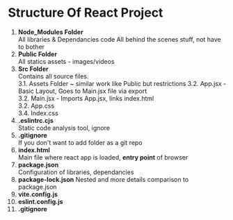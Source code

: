 # Structure Of React Project
1. **Node_Modules Folder**  
   All libraries & Dependancies code 
   All behind the scenes stuff, not have to bother  
2. **Public Folder**  
   All statics assets - images/videos
3. **Src Folder**   
   Contains all source files.  
   3.1. Assets Folder ~ similar work like Public but restrictions 
   3.2. App.jsx - Basic Layout, Goes to Main.jsx file via export   
   3.2. Main.jsx - Imports App.jsx, links index.html  
   3.2. App.css  
   3.4. Index.css
4. **.eslintrc.cjs**  
   Static code analysis tool, ignore
5. **.gitignore**  
   If you don't want to add folder as a git repo
6. **index.html**  
   Main file where react app is loaded, **entry point** of browser
7. **package.json**  
   Configuration of libraries, dependancies
8. **package-lock.json**
   Nested and more details comparison to package.json
9. **vite.config.js**
10. **eslint.config.js**
11. **.gitignore**

   